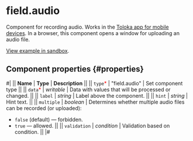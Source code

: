 # field.audio

Component for recording audio. Works in the [Toloka app for mobile devices](https://toloka.ai/tolokers/docs/mobile/?lang=en). In a browser, this component opens a window for uploading an audio file.

[View example in sandbox](https://clck.ru/So3w7).

## Component properties {#properties}

#|
|| **Name** | **Type** | **Description** ||
|| `type`<span style="color: red">\*</span> | "field.audio" | Set component type ||
|| `data`<span style="color: red">\*</span> | _writable_ | Data with values that will be processed or changed. ||
|| `label` | _string_ | Label above the component. ||
|| `hint` | _string_ | Hint text. ||
|| `multiple` | _boolean_ | Determines whether multiple audio files can be recorded (or uploaded):

- `false` (default) — forbidden.
- `true` — allowed. ||
  || `validation` | _condition_ | Validation based on condition. ||
  |#
